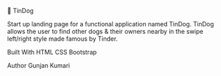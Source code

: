 🐶 TinDog

Start up landing page for a functional application named TinDog. TinDog allows the user to find other dogs & their owners nearby in the swipe left/right style made famous by Tinder.

Built With
HTML
CSS
Bootstrap


Author
Gunjan Kumari
